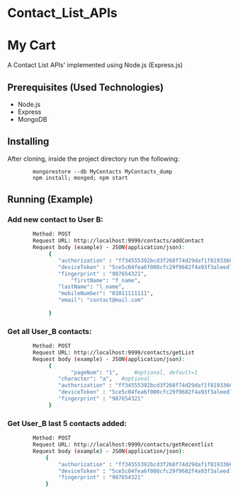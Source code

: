 # Contact_List_APIs

# My Cart

A Contact List ​APIs' implemented using Node.js (Express.js)

## Prerequisites (Used Technologies)

* Node.js
* Express
* MongoDB 


## Installing

After cloning, inside the project directory run the following:
```
		mongorestore --db MyContacts MyContacts_dump
		npm install; mongod; npm start
```


## Running (Example)

### Add new contact to User B:
```sh
		Method: POST
		Request URL: http://localhost:9999/contacts/addContact 
		Request body (example) - JSON(application/json):
			 {
			 	"authorization" : "ff34555392bcd3f268f74d29daf1f819336666b742938c7e348516a568357a4648cb55f688520",
				"deviceToken" : "5ce5c04fea6f000cfc29f9682f4a93f3aleed7019f7f5ae6bldf43863bd8bfa461106d4af442fa715297ef4daf769409882af4442365662a93abb93bcccc747c7014c4",
				"fingerprint" : "987654321",
			    	"firstName": "f_name",
			   	"lastName": "l_name",
			   	"mobileNumber": "01011111111",
			   	"email": "contact@mail.com"
			 	
			 }
```

### Get all User_B contacts:
```sh
		Method: POST
		Request URL: http://localhost:9999/contacts/getList 
		Request body (example) - JSON(application/json):
			 {
			    	"pageNum": "1", 	#optional, default=1
			   	"character": "a", 	#optional
			   	"authorization" : "ff34555392bcd3f268f74d29daf1f819336666b742938c7e348516a568357a4648cb55f688520",
				"deviceToken" : "5ce5c04fea6f000cfc29f9682f4a93f3aleed7019f7f5ae6bldf43863bd8bfa461106d4af442fa715297ef4daf769409882af4442365662a93abb93bcccc747c7014c4",
				"fingerprint" : "987654321"
			 }
```

### Get User_B last 5 contacts added:
```sh
		Method: POST
		Request URL: http://localhost:9999/contacts/getRecentlist 
		Request body (example) - JSON(application/json):
			{
				"authorization" : "ff34555392bcd3f268f74d29daf1f819336666b742938c7e348516a568357a4648cb55f688520",
				"deviceToken" : "5ce5c04fea6f000cfc29f9682f4a93f3aleed7019f7f5ae6bldf43863bd8bfa461106d4af442fa715297ef4daf769409882af4442365662a93abb93bcccc747c7014c4",
				"fingerprint" : "987654321"
			}
```
 
